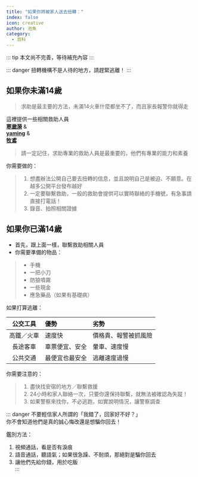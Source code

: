 ```yaml
---
title: "如果你將被家人送去扭轉："
index: false
icon: creative
author: 池魚
category:
  - 百科
---
```


::: tip
本文尚不完善，等待補充內容
:::

::: danger
扭轉機構不是人待的地方，請趕緊逃離！
:::

## 如果你未滿14歲

> 求助是最主要的方法，未滿14火車什麼都坐不了，而且家長報警你就得走

這裡提供一些相關救助人員  
**[寒瀲漪](https://x.com/HANLIANYI331)** &  
**[yaming](https://x.com/yaming00742313)** &  
**[牧鳶](https://x.com/LwrDHYyuxR22499)**

> 請一定記住，求助專業的救助人員是最重要的，他們有專業的能力和素養

你需要做的：

> 1. 想盡辦法公開自己要去扭轉的信息，並且說明自己是被迫、不願意。在越多公開平台發布越好  
> 2. 一定要聯繫救助，一般的救助會提供可以實時聯絡的手機號，有急事請直接打電話！  
> 3. 錄音、拍照相關證據

## 如果你已滿14歲

- 首先，跟上面一樣，聯繫救助相關人員  
- 你需要準備的物品：

> - 手機  
> - 一把小刀  
> - 防狼噴霧  
> - 一些現金  
> - 應急藥品（如果有基礎病）

如果打算逃離：

| 公交工具   | 優勢           | 劣勢                 |
| :--------: | :------------- | :------------------- |
| 高鐵／火車 | 速度快         | 價格貴、報警被抓風險 |
| 長途客車   | 車票便宜、安全 | 暈車、速度慢         |
| 公共交通   | 最便宜也最安全 | 逃離速度過慢         |

你需要注意的：

> 1. 盡快找安宿的地方／聯繫救援  
> 2. 24小時和家人聯絡一次，只要你還保持聯繫，就無法被確認為失蹤！  
> 3. 如果警察來找你，不必逃跑，如實說明情況，讓警察調查

::: danger
不要輕信家人所謂的「我錯了，回家好不好？」  
你不會知道他們是真的誠心悔改還是想騙你回去！  

鑑別方法：  

1. 視頻通話，看是否有淚痕
2. 語音通話，聽語氣；如果很急躁、不耐煩，那絕對是騙你回去  
3. 讓他們先給你錢，用於吃飯  
:::
